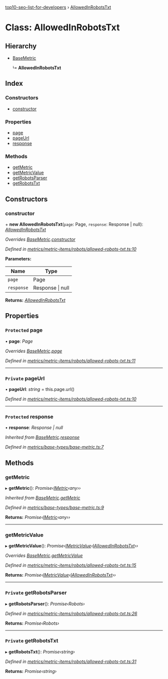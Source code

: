 [top10-seo-list-for-developers](../README.md) › [AllowedInRobotsTxt](allowedinrobotstxt.md)

# Class: AllowedInRobotsTxt

## Hierarchy

* [BaseMetric](basemetric.md)

  ↳ **AllowedInRobotsTxt**

## Index

### Constructors

* [constructor](allowedinrobotstxt.md#constructor)

### Properties

* [page](allowedinrobotstxt.md#protected-page)
* [pageUrl](allowedinrobotstxt.md#private-pageurl)
* [response](allowedinrobotstxt.md#protected-response)

### Methods

* [getMetric](allowedinrobotstxt.md#getmetric)
* [getMetricValue](allowedinrobotstxt.md#getmetricvalue)
* [getRobotsParser](allowedinrobotstxt.md#private-getrobotsparser)
* [getRobotsTxt](allowedinrobotstxt.md#private-getrobotstxt)

## Constructors

###  constructor

\+ **new AllowedInRobotsTxt**(`page`: Page, `response`: Response | null): *[AllowedInRobotsTxt](allowedinrobotstxt.md)*

*Overrides [BaseMetric](basemetric.md).[constructor](basemetric.md#constructor)*

*Defined in [metrics/metric-items/robots/allowed-robots-txt.ts:10](https://github.com/deepcrawl/top10-seo-list-for-developer/blob/dd20eba/src/metrics/metric-items/robots/allowed-robots-txt.ts#L10)*

**Parameters:**

Name | Type |
------ | ------ |
`page` | Page |
`response` | Response &#124; null |

**Returns:** *[AllowedInRobotsTxt](allowedinrobotstxt.md)*

## Properties

### `Protected` page

• **page**: *Page*

*Overrides [BaseMetric](basemetric.md).[page](basemetric.md#protected-page)*

*Defined in [metrics/metric-items/robots/allowed-robots-txt.ts:11](https://github.com/deepcrawl/top10-seo-list-for-developer/blob/dd20eba/src/metrics/metric-items/robots/allowed-robots-txt.ts#L11)*

___

### `Private` pageUrl

• **pageUrl**: *string* =  this.page.url()

*Defined in [metrics/metric-items/robots/allowed-robots-txt.ts:10](https://github.com/deepcrawl/top10-seo-list-for-developer/blob/dd20eba/src/metrics/metric-items/robots/allowed-robots-txt.ts#L10)*

___

### `Protected` response

• **response**: *Response | null*

*Inherited from [BaseMetric](basemetric.md).[response](basemetric.md#protected-response)*

*Defined in [metrics/base-types/base-metric.ts:7](https://github.com/deepcrawl/top10-seo-list-for-developer/blob/dd20eba/src/metrics/base-types/base-metric.ts#L7)*

## Methods

###  getMetric

▸ **getMetric**(): *Promise‹[IMetric](../interfaces/imetric.md)‹any››*

*Inherited from [BaseMetric](basemetric.md).[getMetric](basemetric.md#getmetric)*

*Defined in [metrics/base-types/base-metric.ts:9](https://github.com/deepcrawl/top10-seo-list-for-developer/blob/dd20eba/src/metrics/base-types/base-metric.ts#L9)*

**Returns:** *Promise‹[IMetric](../interfaces/imetric.md)‹any››*

___

###  getMetricValue

▸ **getMetricValue**(): *Promise‹[IMetricValue](../interfaces/imetricvalue.md)‹[IAllowedInRobotsTxt](../interfaces/iallowedinrobotstxt.md)››*

*Overrides [BaseMetric](basemetric.md).[getMetricValue](basemetric.md#abstract-getmetricvalue)*

*Defined in [metrics/metric-items/robots/allowed-robots-txt.ts:15](https://github.com/deepcrawl/top10-seo-list-for-developer/blob/dd20eba/src/metrics/metric-items/robots/allowed-robots-txt.ts#L15)*

**Returns:** *Promise‹[IMetricValue](../interfaces/imetricvalue.md)‹[IAllowedInRobotsTxt](../interfaces/iallowedinrobotstxt.md)››*

___

### `Private` getRobotsParser

▸ **getRobotsParser**(): *Promise‹Robots›*

*Defined in [metrics/metric-items/robots/allowed-robots-txt.ts:26](https://github.com/deepcrawl/top10-seo-list-for-developer/blob/dd20eba/src/metrics/metric-items/robots/allowed-robots-txt.ts#L26)*

**Returns:** *Promise‹Robots›*

___

### `Private` getRobotsTxt

▸ **getRobotsTxt**(): *Promise‹string›*

*Defined in [metrics/metric-items/robots/allowed-robots-txt.ts:31](https://github.com/deepcrawl/top10-seo-list-for-developer/blob/dd20eba/src/metrics/metric-items/robots/allowed-robots-txt.ts#L31)*

**Returns:** *Promise‹string›*
